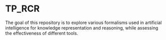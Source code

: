 # TP_RCR
The goal of this repository is to explore various formalisms used in artificial intelligence for knowledge representation and reasoning, while assessing the effectiveness of different tools.
